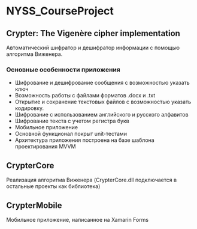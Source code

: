 # NYSS_CourseProject
## Crypter: The Vigenère cipher implementation
Автоматический шифратор и дешифратор информации с помощью алгоритма Виженера.
### Основные особенности приложения
* Шифрование и дешифрование сообщения с возможностью указать ключ
* Возможность работы с файлами форматов .docx и .txt
* Открытие и сохранение текстовых файлов с возможностью указать кодировку.
* Шифрование с использованием английского и русского алфавитов
* Шифрование текста с учетом регистра букв
* Мобильное приложение
* Основной функционал покрыт unit-тестами
* Архитектура приложения построена на базе шаблона проектирования MVVM
## CrypterCore
Реализация алгоритма Виженера (CrypterCore.dll подключается в остальные проекты как библиотека)
## CrypterMobile
Мобильное приложение, написанное на Xamarin Forms
